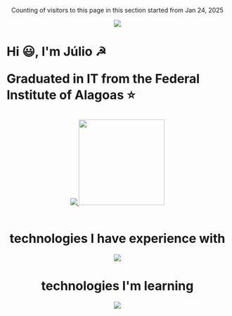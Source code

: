 <main>
<div id="TOP">
<div align="center">


Counting of visitors to this page in this section started from Jan 24, 2025

![](https://count.getloli.com/get/@follijulio.github.readme)
</div>
    <h1>
        <p>    
            Hi 😃, I'm Júlio ☭
        </p>
        <p>
          Graduated in IT from the Federal Institute of Alagoas ⭐
        </p>
    </h1>
</div>
<div align="center">
    <a href="https://github.com/follijulio">
        <img src="https://github-readme-stats.vercel.app/api?username=follijulio&theme=dark&show_icons=true&hide_border=true&count_private=true">
        <img height="195em" src="https://github-readme-stats.vercel.app/api/top-langs/?username=follijulio&layout=compact&hide_border=true&langs_count=16&theme=dark&include_all_commits=true&count_private=true"/>
    </a>
</div>
</br>
<div align="center">
    <h1>technologies I have experience with</h1>
    <div align="center">
        <img src="https://skillicons.dev/icons?i=java,c,nextjs,react,tailwind,html,css,javascript,typescript,git,github,discord"/>
    <div align="center">
        <h1>technologies I'm learning</h1>
        <div>
            <img src="https://skillicons.dev/icons?i=go,ruby,lua,postgresql,vite,prisma,mongodb,py,flutter,mysql,dart"/>
        </div>
</main>
